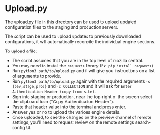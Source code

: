 # Upload.py

The upload.py file in this directory can be used to upload updated configuration
files to the staging and production servers.

The script can be used to upload updates to previously downloaded configurations,
it will automatically reconcile the individual engine sections.

To upload a file:

* The script assumes that you are in the top level of mozilla central. 
* You may need to install the `requests` library (Ex. `pip install requests`).
* Run `python3 path/to/upload.py` and it will give you instructions on a list of arguments to provide.
* Run `python3 path/to/upload.py` again with the required arguments `-s {dev,stage,prod}` and `-c COLLECTION` and it will ask for `Enter Authentication Header (copy from site)`.
* Sign into staging or production, near the top-right of the screen select the
clipboard icon ("Copy Authentication Header").
* Paste that header value into the terminal and press enter.
* Answer yes or no to upload the various engine details.
* Once uploaded, to see the changes on the preview channel of remote settings,
you'll need to request review on the remote settings search-config UI.
